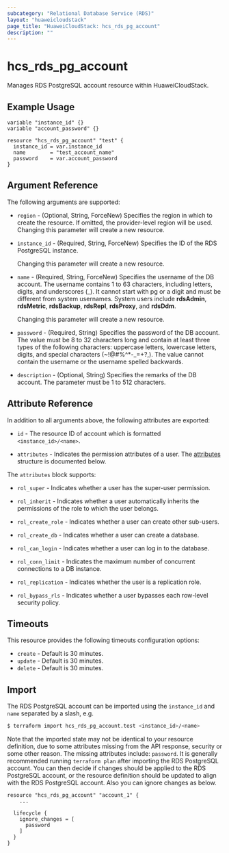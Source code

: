 ```yaml
---
subcategory: "Relational Database Service (RDS)"
layout: "huaweicloudstack"
page_title: "HuaweiCloudStack: hcs_rds_pg_account"
description: ""
---
```


# hcs_rds_pg_account

Manages RDS PostgreSQL account resource within HuaweiCloudStack.

## Example Usage

```hcl
variable "instance_id" {}
variable "account_password" {}

resource "hcs_rds_pg_account" "test" {
  instance_id = var.instance_id
  name        = "test_account_name"
  password    = var.account_password
}
```

## Argument Reference

The following arguments are supported:

* `region` - (Optional, String, ForceNew) Specifies the region in which to create the resource.
  If omitted, the provider-level region will be used. Changing this parameter will create a new resource.

* `instance_id` - (Required, String, ForceNew) Specifies the ID of the RDS PostgreSQL instance.

  Changing this parameter will create a new resource.

* `name` - (Required, String, ForceNew) Specifies the username of the DB account. The username contains 1 to 63
  characters, including letters, digits, and underscores (_). It cannot start with pg or a digit and must be different
  from system usernames. System users include **rdsAdmin**, **rdsMetric**, **rdsBackup**, **rdsRepl**, **rdsProxy**,
  and **rdsDdm**.

  Changing this parameter will create a new resource.

* `password` - (Required, String) Specifies the password of the DB account. The value must be 8 to 32 characters long
  and contain at least three types of the following characters: uppercase letters, lowercase letters, digits, and special
  characters (~!@#%^*-_=+?,). The value cannot contain the username or the username spelled backwards.

* `description` - (Optional, String) Specifies the remarks of the DB account. The parameter must be 1 to 512 characters.

## Attribute Reference

In addition to all arguments above, the following attributes are exported:

* `id` - The resource ID of account which is formatted `<instance_id>/<name>`.

* `attributes` - Indicates the permission attributes of a user.
  The [attributes](#PgAccount_Attributes) structure is documented below.

<a name="PgAccount_Attributes"></a>
The `attributes` block supports:

* `rol_super` - Indicates whether a user has the super-user permission.

* `rol_inherit` - Indicates whether a user automatically inherits the permissions of the role to which the user belongs.

* `rol_create_role` - Indicates whether a user can create other sub-users.

* `rol_create_db` - Indicates whether a user can create a database.

* `rol_can_login` - Indicates whether a user can log in to the database.

* `rol_conn_limit` - Indicates the maximum number of concurrent connections to a DB instance.

* `rol_replication` - Indicates whether the user is a replication role.

* `rol_bypass_rls` - Indicates whether a user bypasses each row-level security policy.

## Timeouts

This resource provides the following timeouts configuration options:

* `create` - Default is 30 minutes.
* `update` - Default is 30 minutes.
* `delete` - Default is 30 minutes.

## Import

The RDS PostgreSQL account can be imported using the `instance_id` and `name` separated by a slash, e.g.

```bash
$ terraform import hcs_rds_pg_account.test <instance_id>/<name>
```

Note that the imported state may not be identical to your resource definition, due to some attributes missing from the
API response, security or some other reason. The missing attributes include: `password`. It is generally recommended
running `terraform plan` after importing the RDS PostgreSQL account. You can then decide if changes should be applied to
the RDS PostgreSQL account, or the resource definition should be updated to align with the RDS PostgreSQL account. Also
you can ignore changes as below.

```hcl
resource "hcs_rds_pg_account" "account_1" {
    ...

  lifecycle {
    ignore_changes = [
      password
    ]
  }
}
```
